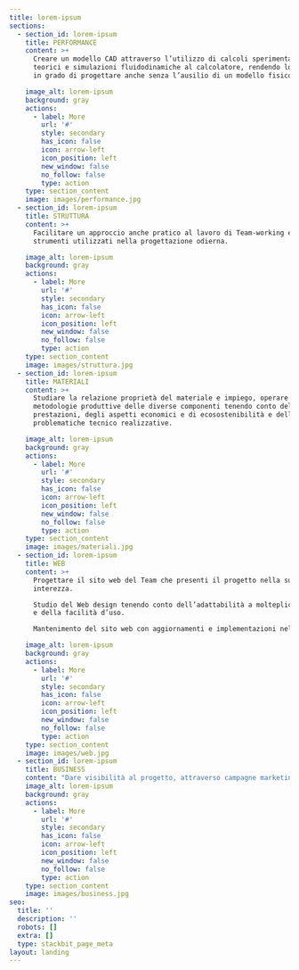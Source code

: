 ```yaml
---
title: lorem-ipsum
sections:
  - section_id: lorem-ipsum
    title: PERFORMANCE
    content: >+
      Creare un modello CAD attraverso l’utilizzo di calcoli sperimentali,
      teorici e simulazioni fluidodinamiche al calcolatore, rendendo lo studente
      in grado di progettare anche senza l’ausilio di un modello fisico

    image_alt: lorem-ipsum
    background: gray
    actions:
      - label: More
        url: '#'
        style: secondary
        has_icon: false
        icon: arrow-left
        icon_position: left
        new_window: false
        no_follow: false
        type: action
    type: section_content
    image: images/performance.jpg
  - section_id: lorem-ipsum
    title: STRUTTURA
    content: >+
      Facilitare un approccio anche pratico al lavoro di Team-working e agli
      strumenti utilizzati nella progettazione odierna.

    image_alt: lorem-ipsum
    background: gray
    actions:
      - label: More
        url: '#'
        style: secondary
        has_icon: false
        icon: arrow-left
        icon_position: left
        new_window: false
        no_follow: false
        type: action
    type: section_content
    image: images/struttura.jpg
  - section_id: lorem-ipsum
    title: MATERIALI
    content: >+
      Studiare la relazione proprietà del materiale e impiego, operare scelte di
      metodologie produttive delle diverse componenti tenendo conto delle
      prestazioni, degli aspetti economici e di ecosostenibilità e delle
      problematiche tecnico realizzative.

    image_alt: lorem-ipsum
    background: gray
    actions:
      - label: More
        url: '#'
        style: secondary
        has_icon: false
        icon: arrow-left
        icon_position: left
        new_window: false
        no_follow: false
        type: action
    type: section_content
    image: images/materiali.jpg
  - section_id: lorem-ipsum
    title: WEB
    content: >+
      Progettare il sito web del Team che presenti il progetto nella sua
      interezza.

      Studio del Web design tenendo conto dell’adattabilità a molteplici device
      e della facilità d’uso.

      Mantenimento del sito web con aggiornamenti e implementazioni nel tempo.

    image_alt: lorem-ipsum
    background: gray
    actions:
      - label: More
        url: '#'
        style: secondary
        has_icon: false
        icon: arrow-left
        icon_position: left
        new_window: false
        no_follow: false
        type: action
    type: section_content
    image: images/web.jpg
  - section_id: lorem-ipsum
    title: BUSINESS
    content: "Dare visibilità al progetto, attraverso campagne marketing e comunicazione, in modo da far avvicinare aziende e appassionati all’UNIPV Sailing Team.\_Cercare inoltre, in particolare attraverso i social media, di raggiungere altri studenti universitari per far crescere il team.\n\n"
    image_alt: lorem-ipsum
    background: gray
    actions:
      - label: More
        url: '#'
        style: secondary
        has_icon: false
        icon: arrow-left
        icon_position: left
        new_window: false
        no_follow: false
        type: action
    type: section_content
    image: images/business.jpg
seo:
  title: ''
  description: ''
  robots: []
  extra: []
  type: stackbit_page_meta
layout: landing
---
```

